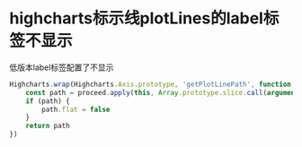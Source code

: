 # highcharts标示线plotLines的label标签不显示

低版本label标签配置了不显示

```javascript
Highcharts.wrap(Highcharts.Axis.prototype, 'getPlotLinePath', function (proceed) {
    const path = proceed.apply(this, Array.prototype.slice.call(arguments, 1))
    if (path) {
        path.flat = false
    }
    return path
})
```



